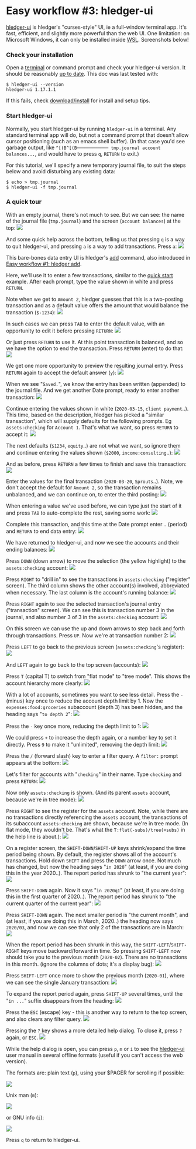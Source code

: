 <!-- toc -->

# Easy workflow #3: hledger-ui

[hledger-ui](hledger-ui.html) is hledger's "curses-style" UI, ie a full-window terminal app.
It's fast, efficient, and slightly more powerful than the web UI.
One limitation: on Microsoft Windows, it can only be installed inside [WSL](https://en.wikipedia.org/wiki/WSL).
Screenshots below!

### Check your installation

Open a
[terminal](https://itconnect.uw.edu/learn/workshops/online-tutorials/web-publishing/what-is-a-terminal/)
or command prompt
and check your hledger-ui version.
It should be reasonably [up to date](release-notes.html). 
This doc was last tested with:
```shell
$ hledger-ui --version
hledger-ui 1.17.1.1
```

If this fails, check [download/install](download.html) for install and setup tips.

<!--
### Check usage

```shell
$ hledger-ui --help
hledger-ui [OPTIONS] [PATTERNS]
  browse accounts, postings and entries in a full-window curses interface

Flags:
     --watch               watch for data and date changes and reload
                           automatically
     --theme=THEME         use this custom display theme (default, greenterm,
                           terminal)
     --register=ACCTREGEX  start in the (first) matched account's register
     --change              show period balances (changes) at startup instead
                           of historical balances
  -F --flat                show accounts as a list (default)
  -T --tree                show accounts as a tree

General flags:
...
```
-->

### Start hledger-ui

Normally, you start hledger-ui by running `hledger-ui` in a terminal.
Any standard terminal app will do, but not a command prompt that
doesn't allow cursor positioning (such as an emacs shell buffer).
(In that case you'd see garbage output, like `^[(B^[(B──────────── tmp.journal account balances...`, 
and would have to press `q`, `RETURN` to exit.)

For this tutorial, we'll specify a new temporary journal file,
to suit the steps below and avoid disturbing any existing data:
```shell
$ echo > tmp.journal
$ hledger-ui -f tmp.journal
```

### A quick tour

With an empty journal, there's not much to see. But we can see: the
name of the journal file (`tmp.journal`) and the screen (`account balances`)
at the top:
[![](/_static/images/hledger-ui/Screen%20Shot%202020-03-24%20at%202.31.12%20PM.png)](/_static/images/hledger-ui/Screen%20Shot%202020-03-24%20at%202.31.12%20PM.png)

And some quick help across the bottom, 
telling us that pressing `q` is a way to quit hledger-ui,
and pressing `a` is a way to add transactions.
Press `a`:
[![](/_static/images/hledger-ui/Screen%20Shot%202020-03-24%20at%202.31.31%20PM.png)](/_static/images/hledger-ui/Screen%20Shot%202020-03-24%20at%202.31.31%20PM.png)

This bare-bones data entry UI is hledger's [add](hledger.html#add) command,
also introduced in [Easy workflow #1: hledger add](add.html).

Here, we'll use it to enter a few transactions, 
similar to the [quick start](index.html#quick-start) example.
After each prompt, type the value shown in white and press `RETURN`.

Note when we get to `Amount 2`, hledger guesses that this is a two-posting transaction
and as a default value offers the amount that would balance the transaction (`$-1234`):
[![](/_static/images/hledger-ui/Screen%20Shot%202020-03-24%20at%203.06.07%20PM.png)](/_static/images/hledger-ui/Screen%20Shot%202020-03-24%20at%203.06.07%20PM.png)

In such cases we can press `TAB` to enter the default value, with an opportunity to edit it before pressing `RETURN`:
[![](/_static/images/hledger-ui/Screen%20Shot%202020-03-24%20at%203.09.03%20PM.png)](/_static/images/hledger-ui/Screen%20Shot%202020-03-24%20at%203.09.03%20PM.png)

Or just press `RETURN` to use it.
At this point transaction is balanced, and so we have the option to end the transaction. Press `RETURN` (enter) to do that:
[![](/_static/images/hledger-ui/Screen%20Shot%202020-03-24%20at%203.09.17%20PM.png)](/_static/images/hledger-ui/Screen%20Shot%202020-03-24%20at%203.09.17%20PM.png)

We get one more opportunity to preview the resulting journal entry. 
Press `RETURN` again to accept the default answer (`y`):
[![](/_static/images/hledger-ui/Screen%20Shot%202020-03-24%20at%203.09.27%20PM.png)](/_static/images/hledger-ui/Screen%20Shot%202020-03-24%20at%203.09.27%20PM.png)

When we see "`Saved.`", we know the entry has been written (appended) to the journal file.
And we get another Date prompt, ready to enter another transaction:
[![](/_static/images/hledger-ui/Screen%20Shot%202020-03-24%20at%203.09.32%20PM.png)](/_static/images/hledger-ui/Screen%20Shot%202020-03-24%20at%203.09.32%20PM.png)

Continue entering the values shown in white (`2020-03-15`, `client payment`..).
This time, based on the description, hledger has picked a "similar transaction",
which will supply defaults for the following prompts. Eg `assets:checking` for `Account 1`.
That's what we want, so press `RETURN` to accept it:
[![](/_static/images/hledger-ui/Screen%20Shot%202020-03-24%20at%203.09.46%20PM.png)](/_static/images/hledger-ui/Screen%20Shot%202020-03-24%20at%203.09.46%20PM.png)

The next defaults (`$1234`, `equity`..) are not what we want,
so ignore them and continue entering the values shown (`$2000`, `income:consulting`..):
[![](/_static/images/hledger-ui/Screen%20Shot%202020-03-24%20at%203.10.06%20PM.png)](/_static/images/hledger-ui/Screen%20Shot%202020-03-24%20at%203.10.06%20PM.png)

And as before, press `RETURN` a few times to finish and save this transaction:
[![](/_static/images/hledger-ui/Screen%20Shot%202020-03-24%20at%203.10.15%20PM.png)](/_static/images/hledger-ui/Screen%20Shot%202020-03-24%20at%203.10.15%20PM.png)

Enter the values for the final transaction (`2020-03-20`, `Sprouts`..).
Note, we don't accept the default for `Amount 2`, 
so the transaction remains unbalanced, and we can continue on, 
to enter the third posting:
[![](/_static/images/hledger-ui/Screen%20Shot%202020-03-24%20at%203.10.44%20PM.png)](/_static/images/hledger-ui/Screen%20Shot%202020-03-24%20at%203.10.44%20PM.png)

When entering a value we've used before, we can type just the start of
it and press `TAB` to auto-complete the rest, saving some work:
[![](/_static/images/hledger-ui/Screen%20Shot%202020-03-24%20at%203.10.50%20PM.png)](/_static/images/hledger-ui/Screen%20Shot%202020-03-24%20at%203.10.50%20PM.png)

<!-- [![](/_static/images/hledger-ui/Screen%20Shot%202020-03-24%20at%203.10.55%20PM.png)](/_static/images/hledger-ui/Screen%20Shot%202020-03-24%20at%203.10.55%20PM.png) -->

Complete this transaction, and this time at the Date prompt enter `.` (period) and `RETURN` to end data entry:
[![](/_static/images/hledger-ui/Screen%20Shot%202020-03-24%20at%203.11.02%20PM.png)](/_static/images/hledger-ui/Screen%20Shot%202020-03-24%20at%203.11.02%20PM.png)

We have returned to hledger-ui, and now we see the accounts and their ending balances:
[![](/_static/images/hledger-ui/Screen%20Shot%202020-03-24%20at%203.11.17%20PM.png)](/_static/images/hledger-ui/Screen%20Shot%202020-03-24%20at%203.11.17%20PM.png)

Press `DOWN` (down arrow) to move the selection (the yellow highlight) to the `assets:checking` account:
[![](/_static/images/hledger-ui/Screen%20Shot%202020-03-24%20at%203.11.23%20PM.png)](/_static/images/hledger-ui/Screen%20Shot%202020-03-24%20at%203.11.23%20PM.png)

Press `RIGHT` to "drill in" to see the transactions in `assets:checking` ("register" screen).
The third column shows the other account(s) involved, abbreviated when necessary.
The last column is the account's running balance:
[![](/_static/images/hledger-ui/Screen%20Shot%202020-03-24%20at%203.11.33%20PM.png)](/_static/images/hledger-ui/Screen%20Shot%202020-03-24%20at%203.11.33%20PM.png)

Press `RIGHT` again to see the selected transaction's journal entry ("transaction" screen).
We can see this is transaction number 3 in the journal, and also number 3 of 3 in the `assets:checking` account:
[![](/_static/images/hledger-ui/Screen%20Shot%202020-03-24%20at%203.12.13%20PM.png)](/_static/images/hledger-ui/Screen%20Shot%202020-03-24%20at%203.12.13%20PM.png)

On this screen we can use the up and down arrows to step back and forth through transactions.
Press `UP`. Now we're at transaction number 2:
[![](/_static/images/hledger-ui/Screen%20Shot%202020-03-24%20at%203.12.27%20PM.png)](/_static/images/hledger-ui/Screen%20Shot%202020-03-24%20at%203.12.27%20PM.png)

Press `LEFT` to go back to the previous screen (`assets:checking`'s register):
[![](/_static/images/hledger-ui/Screen%20Shot%202020-03-24%20at%203.12.45%20PM.png)](/_static/images/hledger-ui/Screen%20Shot%202020-03-24%20at%203.12.45%20PM.png)

And `LEFT` again to go back to the top screen (accounts):
[![](/_static/images/hledger-ui/Screen%20Shot%202020-03-24%20at%203.13.06%20PM.png)](/_static/images/hledger-ui/Screen%20Shot%202020-03-24%20at%203.13.06%20PM.png)

Press `T` (capital T) to switch from "flat mode" to "tree mode". This shows the account hierarchy more clearly:
[![](/_static/images/hledger-ui/Screen%20Shot%202020-03-24%20at%203.13.56%20PM.png)](/_static/images/hledger-ui/Screen%20Shot%202020-03-24%20at%203.13.56%20PM.png)

With a lot of accounts, sometimes you want to see less detail. 
Press the `-` (minus) key once to reduce the account depth limit by 1.
Now the `expenses:food:groceries` subaccount (depth 3) has been hidden,
and the heading says "`to depth 2`":
[![](/_static/images/hledger-ui/Screen%20Shot%202020-03-24%20at%203.14.11%20PM.png)](/_static/images/hledger-ui/Screen%20Shot%202020-03-24%20at%203.14.11%20PM.png)

Press the `-` key once more, reducing the depth limit to 1:
[![](/_static/images/hledger-ui/Screen%20Shot%202020-03-24%20at%203.14.15%20PM.png)](/_static/images/hledger-ui/Screen%20Shot%202020-03-24%20at%203.14.15%20PM.png)

We could press `+` to increase the depth again, or a number key to set it directly.
Press `9` to make it "unlimited", removing the depth limit:
[![](/_static/images/hledger-ui/Screen%20Shot%202020-03-24%20at%203.14.34%20PM.png)](/_static/images/hledger-ui/Screen%20Shot%202020-03-24%20at%203.14.34%20PM.png)

Press the `/` (forward slash) key to enter a filter query.
A `filter:` prompt appears at the bottom:
[![](/_static/images/hledger-ui/Screen%20Shot%202020-03-24%20at%203.15.11%20PM.png)](/_static/images/hledger-ui/Screen%20Shot%202020-03-24%20at%203.15.11%20PM.png)

Let's filter for accounts with "`checking`" in their name. Type `checking` and press `RETURN`:
[![](/_static/images/hledger-ui/Screen%20Shot%202020-03-24%20at%203.17.56%20PM.png)](/_static/images/hledger-ui/Screen%20Shot%202020-03-24%20at%203.17.56%20PM.png)

Now only `assets:checking` is shown.
(And its parent `assets` account, because we're in tree mode):
[![](/_static/images/hledger-ui/Screen%20Shot%202020-03-24%20at%203.17.59%20PM.png)](/_static/images/hledger-ui/Screen%20Shot%202020-03-24%20at%203.17.59%20PM.png)

Press `RIGHT` to see the register for the `assets` account.
Note, while there are no transactions directly referencing the `assets` account,
the transactions of its subaccount `assets:checking` are shown, because we're in tree mode.
(In flat mode, they wouldn't be.
That's what the `T:flat(-subs)/tree(+subs)` in the help line is about.):
[![](/_static/images/hledger-ui/Screen%20Shot%202020-03-24%20at%203.18.30%20PM.png)](/_static/images/hledger-ui/Screen%20Shot%202020-03-24%20at%203.18.30%20PM.png)

On a register screen, the `SHIFT-DOWN`/`SHIFT-UP` keys shrink/expand the time period being shown.
By default, the register shows all of the account's transactions.
Hold down `SHIFT` and press the `DOWN` arrow once. Not much has changed,
but now the heading says "`in 2020`"
(at least, if you are doing this in the year 2020..).
The report period has shrunk to "the current year":
[![](/_static/images/hledger-ui/Screen%20Shot%202020-03-24%20at%203.18.37%20PM.png)](/_static/images/hledger-ui/Screen%20Shot%202020-03-24%20at%203.18.37%20PM.png)

Press `SHIFT-DOWN` again. Now it says "`in 2020q1`"
(at least, if you are doing this in the first quarter of 2020..).
The report period has shrunk to "the current quarter of the current year":
[![](/_static/images/hledger-ui/Screen%20Shot%202020-03-24%20at%203.18.39%20PM.png)](/_static/images/hledger-ui/Screen%20Shot%202020-03-24%20at%203.18.39%20PM.png)

Press `SHIFT-DOWN` again. The next smaller period is "the current month",
and (at least, if you are doing this in March, 2020..) 
the heading now says `2020/03`, and now we can see that only 2
of the transactions are in March:
[![](/_static/images/hledger-ui/Screen%20Shot%202020-03-24%20at%203.18.45%20PM.png)](/_static/images/hledger-ui/Screen%20Shot%202020-03-24%20at%203.18.45%20PM.png)

When the report period has been shrunk in this way,
the `SHIFT-LEFT`/`SHIFT-RIGHT` keys move backward/forward in time.
So pressing `SHIFT-LEFT` now should take you to the previous month (`2020-02`).
There are no transactions in this month.
(ignore the columns of dots; it's a display bug):
[![](/_static/images/hledger-ui/Screen%20Shot%202020-03-24%20at%203.18.52%20PM.png)](/_static/images/hledger-ui/Screen%20Shot%202020-03-24%20at%203.18.52%20PM.png)

Press `SHIFT-LEFT` once more to show the previous month (`2020-01`),
where we can see the single January transaction:
[![](/_static/images/hledger-ui/Screen%20Shot%202020-03-24%20at%203.18.55%20PM.png)](/_static/images/hledger-ui/Screen%20Shot%202020-03-24%20at%203.18.55%20PM.png)

To expand the report period again, press `SHIFT-UP` several times,
until the "`in ...`" suffix disappears from the heading:
[![](/_static/images/hledger-ui/Screen%20Shot%202020-03-24%20at%203.19.57%20PM.png)](/_static/images/hledger-ui/Screen%20Shot%202020-03-24%20at%203.19.57%20PM.png)

Press the `ESC` (escape) key - this is another way to return to the top screen,
and also clears any filter query.
[![](/_static/images/hledger-ui/Screen%20Shot%202020-03-24%20at%203.20.11%20PM.png)](/_static/images/hledger-ui/Screen%20Shot%202020-03-24%20at%203.20.11%20PM.png)

Pressing the `?` key shows a more detailed help dialog. 
To close it, press `?` again, or `ESC`.
[![](/_static/images/hledger-ui/Screen%20Shot%202020-03-24%20at%203.20.27%20PM.png)](/_static/images/hledger-ui/Screen%20Shot%202020-03-24%20at%203.20.27%20PM.png)

While the help dialog is open, you can press `p`, `m` or `i`
to see the [hledger-ui](hledger-ui.html) user manual in several offline formats
(useful if you can't access the web version).

The formats are: plain text (`p`), using your $PAGER for scrolling if possible:

[![](/_static/images/hledger-ui/Screen%20Shot%202020-03-24%20at%205.46.40%20PM.png)](/_static/images/hledger-ui/Screen%20Shot%202020-03-24%20at%205.46.40%20PM.png)

Unix man (`m`):

[![](/_static/images/hledger-ui/Screen%20Shot%202020-03-24%20at%205.46.57%20PM.png)](/_static/images/hledger-ui/Screen%20Shot%202020-03-24%20at%205.46.57%20PM.png)

or GNU info (`i`):

[![](/_static/images/hledger-ui/Screen%20Shot%202020-03-24%20at%205.47.14%20PM.png)](/_static/images/hledger-ui/Screen%20Shot%202020-03-24%20at%205.47.14%20PM.png)

Press `q` to return to hledger-ui.
